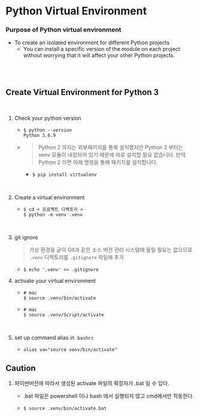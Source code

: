 # Python Virtual Environment

### Purpose of Python virtual environment

- To create an isolated environment for different Python projects
  - You can install a specific version of the module on each project without worrying that it will affect your other Python projects.

<br>

<br>

## Create Virtual Environment for Python 3

<br>

1. Check your python version

   - ```shell
     $ python --version
     Python 3.6.9
     ```

   - > Python 2 까지는 외부패키지를 통해 설치했지만 Python 3 부터는 venv 모듈이 내장되어 있기 때문에 따로 설치할 필요 없습니다. 만약 Python 2 라면 아래 명령을 통해 패키지를 설치합니다.

     - ```shell
       $ pip install virtualenv
       ```

<br>

2. Create a virtual environment

   - ```shell
     $ cd < 프로젝트 디렉토리 >
     $ python -m venv .venv
     ```

<br>

3. git ignore

   > 가상 환경을 굳이 Git과 같은 소스 버전 관리 시스템에 올릴 필요는 없으므로 `.venv` 디렉토리를 `.gitignore` 파일에 추가

   - ```shell
     $ echo '.venv' >> .gitignore
     ```



4. activate your virtual environment

   - ```shell
     # mac
     $ source .venv/bin/activate
     ```

   - ```shell
     # mac
     $ source .venv/Script/activate
     ```

<br>

5. set up command alias in .`bashrc`

   - ```shell
     alias va="source venv/bin/activate"
     ```



## Caution

1. 파이썬버전에 따라서 생성된 activate 파일의 확장자가 .bat 일 수 있다.

   - .bat 파일은 powershell 이나 bash 에서 실행되지 않고 cmd에서만 작동한다.

   - ```shell
     $ source .venv/bin/activate.bat
     ```

     

